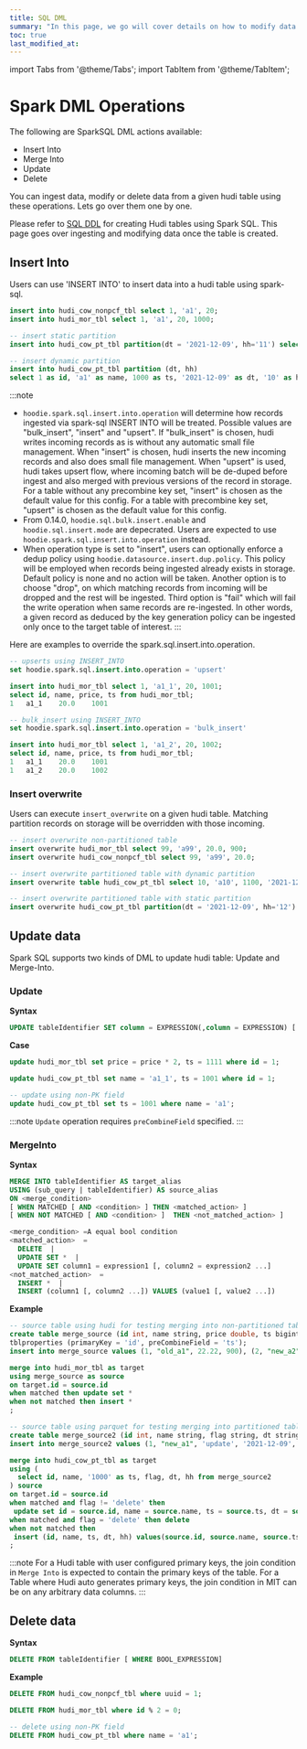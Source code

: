 ```yaml
---
title: SQL DML
summary: "In this page, we go will cover details on how to modify data with Hudi tables"
toc: true
last_modified_at: 
---
```

import Tabs from '@theme/Tabs';
import TabItem from '@theme/TabItem';


# Spark DML Operations

The following are SparkSQL DML actions available:

- Insert Into
- Merge Into
- Update
- Delete

You can ingest data, modify or delete data from a given hudi table using these operations. Lets go over them one by one. 

Please refer to [SQL DDL](/docs/next/sql_ddl) for creating Hudi tables using Spark SQL. This page goes over ingesting and modifying data once the
table is created. 

## Insert Into

Users can use 'INSERT INTO' to insert data into a hudi table using spark-sql.

```sql
insert into hudi_cow_nonpcf_tbl select 1, 'a1', 20;
insert into hudi_mor_tbl select 1, 'a1', 20, 1000;

-- insert static partition
insert into hudi_cow_pt_tbl partition(dt = '2021-12-09', hh='11') select 2, 'a2', 1000;

-- insert dynamic partition
insert into hudi_cow_pt_tbl partition (dt, hh)
select 1 as id, 'a1' as name, 1000 as ts, '2021-12-09' as dt, '10' as hh;

```

:::note
- `hoodie.spark.sql.insert.into.operation` will determine how records ingested via spark-sql INSERT INTO will be treated. Possible values are "bulk_insert", "insert"
  and "upsert". If "bulk_insert" is chosen, hudi writes incoming records as is without any automatic small file management.
  When "insert" is chosen, hudi inserts the new incoming records and also does small file management.
  When "upsert" is used, hudi takes upsert flow, where incoming batch will be de-duped before ingest and also merged with previous versions of the record in storage.
  For a table without any precombine key set, "insert" is chosen as the default value for this config. For a table with precombine key set,
  "upsert" is chosen as the default value for this config.
- From 0.14.0, `hoodie.sql.bulk.insert.enable` and `hoodie.sql.insert.mode` are depecrated. Users are expected to use `hoodie.spark.sql.insert.into.operation` instead.
- When operation type is set to "insert", users can optionally enforce a dedup policy using `hoodie.datasource.insert.dup.policy`. 
This policy will be employed when records being ingested already exists in storage. Default policy is none and no action will be taken. 
Another option is to choose "drop", on which matching records from incoming will be dropped and the rest will be ingested. 
Third option is "fail" which will fail the write operation when same records are re-ingested. In other words, a given record 
as deduced by the key generation policy can be ingested only once to the target table of interest.
:::

Here are examples to override the spark.sql.insert.into.operation.

```sql
-- upserts using INSERT_INTO 
set hoodie.spark.sql.insert.into.operation = 'upsert' 

insert into hudi_mor_tbl select 1, 'a1_1', 20, 1001;
select id, name, price, ts from hudi_mor_tbl;
1	a1_1	20.0	1001

-- bulk_insert using INSERT_INTO 
set hoodie.spark.sql.insert.into.operation = 'bulk_insert' 

insert into hudi_mor_tbl select 1, 'a1_2', 20, 1002;
select id, name, price, ts from hudi_mor_tbl;
1	a1_1	20.0	1001
1	a1_2	20.0	1002
```

### Insert overwrite 

Users can execute `insert_overwrite` on a given hudi table. Matching partition records on storage will be overridden with those 
incoming.

```sql
-- insert overwrite non-partitioned table
insert overwrite hudi_mor_tbl select 99, 'a99', 20.0, 900;
insert overwrite hudi_cow_nonpcf_tbl select 99, 'a99', 20.0;

-- insert overwrite partitioned table with dynamic partition
insert overwrite table hudi_cow_pt_tbl select 10, 'a10', 1100, '2021-12-09', '10';

-- insert overwrite partitioned table with static partition
insert overwrite hudi_cow_pt_tbl partition(dt = '2021-12-09', hh='12') select 13, 'a13', 1100;

```

## Update data

Spark SQL supports two kinds of DML to update hudi table: Update and Merge-Into.

### Update

**Syntax**
```sql
UPDATE tableIdentifier SET column = EXPRESSION(,column = EXPRESSION) [ WHERE boolExpression]
```
**Case**
```sql
update hudi_mor_tbl set price = price * 2, ts = 1111 where id = 1;

update hudi_cow_pt_tbl set name = 'a1_1', ts = 1001 where id = 1;

-- update using non-PK field
update hudi_cow_pt_tbl set ts = 1001 where name = 'a1';
```
:::note
`Update` operation requires `preCombineField` specified.
:::

### MergeInto

**Syntax**

```sql
MERGE INTO tableIdentifier AS target_alias
USING (sub_query | tableIdentifier) AS source_alias
ON <merge_condition>
[ WHEN MATCHED [ AND <condition> ] THEN <matched_action> ]
[ WHEN NOT MATCHED [ AND <condition> ]  THEN <not_matched_action> ]

<merge_condition> =A equal bool condition 
<matched_action>  =
  DELETE  |
  UPDATE SET *  |
  UPDATE SET column1 = expression1 [, column2 = expression2 ...]
<not_matched_action>  =
  INSERT *  |
  INSERT (column1 [, column2 ...]) VALUES (value1 [, value2 ...])
```
**Example**
```sql
-- source table using hudi for testing merging into non-partitioned table
create table merge_source (id int, name string, price double, ts bigint) using hudi
tblproperties (primaryKey = 'id', preCombineField = 'ts');
insert into merge_source values (1, "old_a1", 22.22, 900), (2, "new_a2", 33.33, 2000), (3, "new_a3", 44.44, 2000);

merge into hudi_mor_tbl as target
using merge_source as source
on target.id = source.id
when matched then update set *
when not matched then insert *
;

-- source table using parquet for testing merging into partitioned table
create table merge_source2 (id int, name string, flag string, dt string, hh string) using parquet;
insert into merge_source2 values (1, "new_a1", 'update', '2021-12-09', '10'), (2, "new_a2", 'delete', '2021-12-09', '11'), (3, "new_a3", 'insert', '2021-12-09', '12');

merge into hudi_cow_pt_tbl as target
using (
  select id, name, '1000' as ts, flag, dt, hh from merge_source2
) source
on target.id = source.id
when matched and flag != 'delete' then
 update set id = source.id, name = source.name, ts = source.ts, dt = source.dt, hh = source.hh
when matched and flag = 'delete' then delete
when not matched then
 insert (id, name, ts, dt, hh) values(source.id, source.name, source.ts, source.dt, source.hh)
;

```

:::note
For a Hudi table with user configured primary keys, the join condition in `Merge Into` is expected to contain the primary keys of the table.
For a Table where Hudi auto generates primary keys, the join condition in MIT can be on any arbitrary data columns.
:::


## Delete data

**Syntax**
```sql
DELETE FROM tableIdentifier [ WHERE BOOL_EXPRESSION]
```
**Example**
```sql
DELETE FROM hudi_cow_nonpcf_tbl where uuid = 1;

DELETE FROM hudi_mor_tbl where id % 2 = 0;

-- delete using non-PK field
DELETE FROM hudi_cow_pt_tbl where name = 'a1';
```
